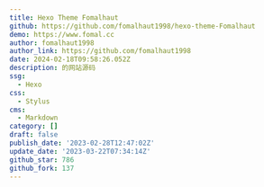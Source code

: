 ```yaml
---
title: Hexo Theme Fomalhaut
github: https://github.com/fomalhaut1998/hexo-theme-Fomalhaut
demo: https://www.fomal.cc
author: fomalhaut1998
author_link: https://github.com/fomalhaut1998
date: 2024-02-18T09:58:26.052Z
description: 的网站源码
ssg:
  - Hexo
css:
  - Stylus
cms:
  - Markdown
category: []
draft: false
publish_date: '2023-02-28T12:47:02Z'
update_date: '2023-03-22T07:34:14Z'
github_star: 786
github_fork: 137
---
```

